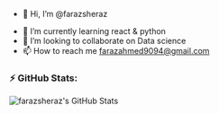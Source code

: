 - 👋 Hi, I’m @farazsheraz
<!-- - 👀 I’m interested in  -->
- 🌱 I’m currently learning react & python 
- 💞️ I’m looking to collaborate on Data science
- 📫 How to reach me farazahmed9094@gmail.com

<!---
farazsheraz/farazsheraz is a ✨ special ✨ repository because its `README.md` (this file) appears on your GitHub profile.
You can click the Preview link to take a look at your changes.
--->

### :zap: GitHub Stats:

<img align="left" alt="farazsheraz's GitHub Stats" src="https://github-readme-stats.vercel.app/api?username=farazsheraz&show_icons=true&hide_border=false&title_color=ff652f&icon_color=FFE400&bg_color=09131B&text_color=ffffff&border_color=0c1a25" />
